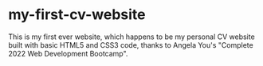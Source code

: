 # my-first-cv-website
This is my first ever website, which happens to be my personal CV website built with basic HTML5 and CSS3 code, thanks to Angela You's "Complete 2022 Web Development Bootcamp".
